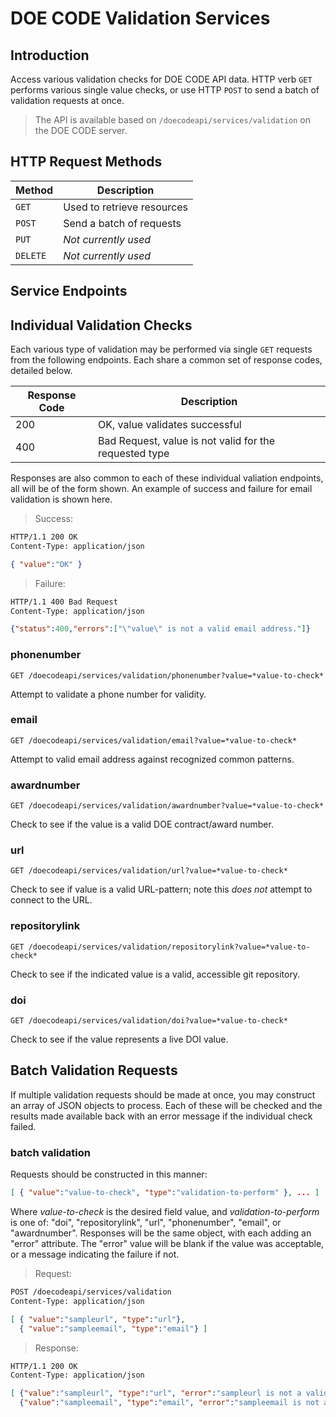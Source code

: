 DOE CODE Validation Services
=====================

Introduction
------------
Access various validation checks for DOE CODE API data.  HTTP verb `GET` performs various
single value checks, or use HTTP `POST` to send a batch of validation requests at once.

> The API is available based on `/doecodeapi/services/validation` on the DOE CODE server.

HTTP Request Methods
--------------------

| Method | Description |
| --- | --- |
| `GET` | Used to retrieve resources |
| `POST` | Send a batch of requests |
| `PUT` | *Not currently used* |
| `DELETE` | *Not currently used* |

Service Endpoints
-----------------

## Individual Validation Checks

Each various type of validation may be performed via single `GET` requests from the
following endpoints.  Each share a common set of response codes, detailed below.

| Response Code | Description |
| --- | --- |
| 200 | OK, value validates successful |
| 400 | Bad Request, value is not valid for the requested type |

Responses are also common to each of these individual valiation endpoints, all will
be of the form shown.  An example of success and failure for email validation is
shown here.

> Success:
```html
HTTP/1.1 200 OK
Content-Type: application/json
```
```json
{ "value":"OK" }
```
> Failure:
```html
HTTP/1.1 400 Bad Request
Content-Type: application/json
```
```json
{"status":400,"errors":["\"value\" is not a valid email address."]}
```

### phonenumber

`GET /doecodeapi/services/validation/phonenumber?value=*value-to-check*`

Attempt to validate a phone number for validity.

### email

`GET /doecodeapi/services/validation/email?value=*value-to-check*`

Attempt to valid email address against recognized common patterns.

### awardnumber

`GET /doecodeapi/services/validation/awardnumber?value=*value-to-check*`

Check to see if the value is a valid DOE contract/award number.

### url

`GET /doecodeapi/services/validation/url?value=*value-to-check*`

Check to see if value is a valid URL-pattern; note this *does not* attempt to
connect to the URL.

### repositorylink

`GET /doecodeapi/services/validation/repositorylink?value=*value-to-check*`

Check to see if the indicated value is a valid, accessible git repository.

### doi

`GET /doecodeapi/services/validation/doi?value=*value-to-check*`

Check to see if the value represents a live DOI value.

## Batch Validation Requests

If multiple validation requests should be made at once, you may construct an array
of JSON objects to process.  Each of these will be checked and the results made 
available back with an error message if the individual check failed.

### batch validation

Requests should be constructed in this manner:

```json
[ { "value":"value-to-check", "type":"validation-to-perform" }, ... ]
```

Where *value-to-check* is the desired field value, and *validation-to-perform* is one
of: "doi", "repositorylink", "url", "phonenumber", "email", or "awardnumber".  Responses
will be the same object, with each adding an "error" attribute.  The "error" value
will be blank if the value was acceptable, or a message indicating the failure if not.

> Request:
```html
POST /doecodeapi/services/validation
Content-Type: application/json
```
```json
[ { "value":"sampleurl", "type":"url"},
  { "value":"sampleemail", "type":"email"} ]
```
> Response:
```html
HTTP/1.1 200 OK
Content-Type: application/json
```
```json
[ {"value":"sampleurl", "type":"url", "error":"sampleurl is not a valid URL."},
  {"value":"sampleemail", "type":"email", "error":"sampleemail is not a valid email address."}]
```